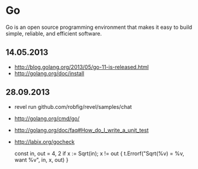 Go
========

Go is an open source programming environment that makes it easy to build simple, reliable, and efficient software.

14.05.2013 
----------

- http://blog.golang.org/2013/05/go-11-is-released.html
- http://golang.org/doc/install

28.09.2013
----------

- revel run github.com/robfig/revel/samples/chat
- http://golang.org/cmd/go/
- http://golang.org/doc/faq#How_do_I_write_a_unit_test
- http://labix.org/gocheck

	const in, out = 4, 2
	if x := Sqrt(in); x != out {
		t.Errorf("Sqrt(%v) = %v, want %v", in, x, out)
	}

